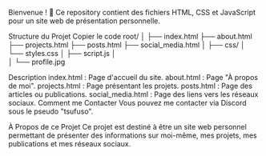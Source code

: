 Bienvenue ! 👋
Ce repository contient des fichiers HTML, CSS et JavaScript pour un site web de présentation personnelle.

Structure du Projet
Copier le code
root/
│
├── index.html
├── about.html
├── projects.html
├── posts.html
├── social_media.html
│
├── css/
│   └── styles.css
│
├── script.js
│  
│
└── profile.jpg
   
Description
index.html : Page d'accueil du site.
about.html : Page "À propos de moi".
projects.html : Page présentant les projets.
posts.html : Page des articles ou publications.
social_media.html : Page des liens vers les réseaux sociaux.
Comment me Contacter
Vous pouvez me contacter via Discord sous le pseudo "tsufuso".

À Propos de ce Projet
Ce projet est destiné à être un site web personnel permettant de présenter des informations sur moi-même, mes projets, mes publications et mes réseaux sociaux.